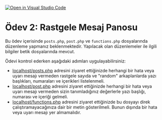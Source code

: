 [![Open in Visual Studio Code](https://classroom.github.com/assets/open-in-vscode-f059dc9a6f8d3a56e377f745f24479a46679e63a5d9fe6f495e02850cd0d8118.svg)](https://classroom.github.com/online_ide?assignment_repo_id=5437259&assignment_repo_type=AssignmentRepo)
# Ödev 2: Rastgele Mesaj Panosu

Bu ödev içerisinde `posts.php`, `post.php` ve `functions.php` dosyalarında düzenleme yapmanız beklenmektedir. Yapılacak olan düzenlemeler ile ilgili bilgiler betik dosyalarında mevcut.

Ödevi kontrol ederken aşağıdaki adımları uygulayabilirsiniz:

- [localhost/posts.php](http://localhost/posts.php) adresini ziyaret ettiğinizde herhangi bir hata veya uyarı mesajı vermeden rastgele sayıda ve "random" arkaplanlarda yazı başlıkları, numaraları ve içerikleri listelenmeli.
- [localhost/post.php](http://localhost/post.php) adresini ziyaret ettiğinizde herhangi bir hata veya uyarı mesajı vermeden sizin tanımladığınız değerlerle yazı başlığı, numarası ve içeriği gelmeli.
- [localhost/functions.php](http://localhost/functions.php) adresini ziyaret ettiğinizde bu dosyayı direk çalıştıramayacağınıza dair bir metin gösterilmeli. Bunun dışında bir hata veya uyarı mesajı yer almamalıdır.

